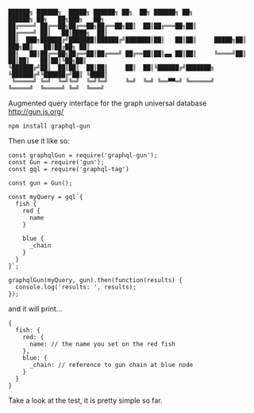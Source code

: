 ```
██████╗ ██████╗  █████╗ ██████╗ ██╗  ██╗ ██████╗ ██╗            ██████╗ ██╗   ██╗███╗   ██╗
██╔════╝ ██╔══██╗██╔══██╗██╔══██╗██║  ██║██╔═══██╗██║           ██╔════╝ ██║   ██║████╗  ██║
██║  ███╗██████╔╝███████║██████╔╝███████║██║   ██║██║     █████╗██║  ███╗██║   ██║██╔██╗ ██║
██║   ██║██╔══██╗██╔══██║██╔═══╝ ██╔══██║██║▄▄ ██║██║     ╚════╝██║   ██║██║   ██║██║╚██╗██║
╚██████╔╝██║  ██║██║  ██║██║     ██║  ██║╚██████╔╝███████╗      ╚██████╔╝╚██████╔╝██║ ╚████║
 ╚═════╝ ╚═╝  ╚═╝╚═╝  ╚═╝╚═╝     ╚═╝  ╚═╝ ╚══▀▀═╝ ╚══════╝       ╚═════╝  ╚═════╝ ╚═╝  ╚═══╝
```
Augmented query interface for the graph universal database http://gun.js.org/

`npm install graphql-gun`

Then use it like so:

```
const graphqlGun = require('graphql-gun');
const Gun = require('gun');
const gql = require('graphql-tag')

const gun = Gun();

const myQuery = gql`{
  fish {
    red {
      name
    }
    
    blue {
      _chain
    }
  }
}`;

graphqlGun(myQuery, gun).then(function(results) {
  console.log('results: ', results);
});
```

and it will print...

```
{
  fish: {
    red: {
      name: // the name you set on the red fish
    },
    blue: {
      _chain: // reference to gun chain at blue node
    }
  }
}
```

Take a look at the test, it is pretty simple so far.
